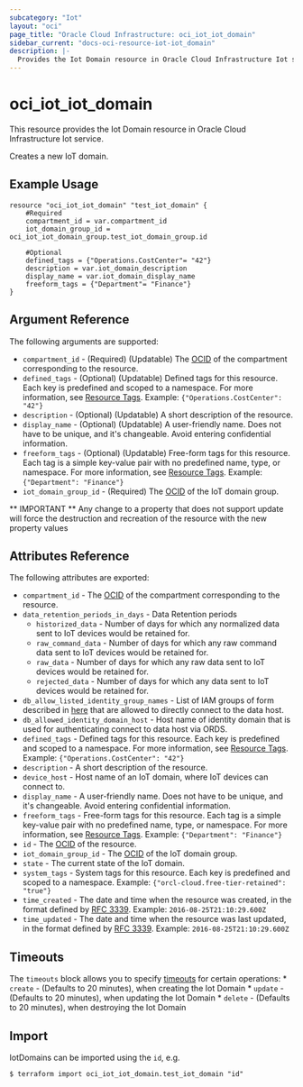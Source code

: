 ```yaml
---
subcategory: "Iot"
layout: "oci"
page_title: "Oracle Cloud Infrastructure: oci_iot_iot_domain"
sidebar_current: "docs-oci-resource-iot-iot_domain"
description: |-
  Provides the Iot Domain resource in Oracle Cloud Infrastructure Iot service
---
```


# oci_iot_iot_domain
This resource provides the Iot Domain resource in Oracle Cloud Infrastructure Iot service.

Creates a new IoT domain.


## Example Usage

```hcl
resource "oci_iot_iot_domain" "test_iot_domain" {
	#Required
	compartment_id = var.compartment_id
	iot_domain_group_id = oci_iot_iot_domain_group.test_iot_domain_group.id

	#Optional
	defined_tags = {"Operations.CostCenter"= "42"}
	description = var.iot_domain_description
	display_name = var.iot_domain_display_name
	freeform_tags = {"Department"= "Finance"}
}
```

## Argument Reference

The following arguments are supported:

* `compartment_id` - (Required) (Updatable) The [OCID](https://docs.cloud.oracle.com/iaas/Content/General/Concepts/identifiers.htm) of the compartment corresponding to the resource.
* `defined_tags` - (Optional) (Updatable) Defined tags for this resource. Each key is predefined and scoped to a namespace. For more information, see [Resource Tags](https://docs.cloud.oracle.com/iaas/Content/General/Concepts/resourcetags.htm).  Example: `{"Operations.CostCenter": "42"}` 
* `description` - (Optional) (Updatable) A short description of the resource. 
* `display_name` - (Optional) (Updatable) A user-friendly name. Does not have to be unique, and it's changeable. Avoid entering confidential information.
* `freeform_tags` - (Optional) (Updatable) Free-form tags for this resource. Each tag is a simple key-value pair with no predefined name, type, or namespace. For more information, see [Resource Tags](https://docs.cloud.oracle.com/iaas/Content/General/Concepts/resourcetags.htm).  Example: `{"Department": "Finance"}` 
* `iot_domain_group_id` - (Required) The [OCID](https://docs.cloud.oracle.com/iaas/Content/General/Concepts/identifiers.htm) of the IoT domain group.


** IMPORTANT **
Any change to a property that does not support update will force the destruction and recreation of the resource with the new property values

## Attributes Reference

The following attributes are exported:

* `compartment_id` - The [OCID](https://docs.cloud.oracle.com/iaas/Content/General/Concepts/identifiers.htm) of the compartment corresponding to the resource.
* `data_retention_periods_in_days` - Data Retention periods
	* `historized_data` - Number of days for which any normalized data sent to IoT devices would be retained for.
	* `raw_command_data` - Number of days for which any raw command data sent to IoT devices would be retained for.
	* `raw_data` - Number of days for which any raw data sent to IoT devices would be retained for.
	* `rejected_data` - Number of days for which any data sent to IoT devices would be retained for.
* `db_allow_listed_identity_group_names` - List of IAM groups of form described in [here](https://docs.oracle.com/en/cloud/paas/autonomous-database/dedicated/mnqmn/#GUID-3634D6C9-A7F1-4875-9925-BAEA2D3C5197) that are allowed to directly connect to the data host.
* `db_allowed_identity_domain_host` - Host name of identity domain that is used for authenticating connect to data host via ORDS.
* `defined_tags` - Defined tags for this resource. Each key is predefined and scoped to a namespace. For more information, see [Resource Tags](https://docs.cloud.oracle.com/iaas/Content/General/Concepts/resourcetags.htm).  Example: `{"Operations.CostCenter": "42"}` 
* `description` - A short description of the resource. 
* `device_host` - Host name of an IoT domain, where IoT devices can connect to.
* `display_name` - A user-friendly name. Does not have to be unique, and it's changeable. Avoid entering confidential information.
* `freeform_tags` - Free-form tags for this resource. Each tag is a simple key-value pair with no predefined name, type, or namespace. For more information, see [Resource Tags](https://docs.cloud.oracle.com/iaas/Content/General/Concepts/resourcetags.htm).  Example: `{"Department": "Finance"}` 
* `id` - The [OCID](https://docs.cloud.oracle.com/iaas/Content/General/Concepts/identifiers.htm) of the resource.
* `iot_domain_group_id` - The [OCID](https://docs.cloud.oracle.com/iaas/Content/General/Concepts/identifiers.htm) of the IoT domain group.
* `state` - The current state of the IoT domain.
* `system_tags` - System tags for this resource. Each key is predefined and scoped to a namespace.  Example: `{"orcl-cloud.free-tier-retained": "true"}` 
* `time_created` - The date and time when the resource was created, in the format defined by [RFC 3339](https://tools.ietf.org/html/rfc3339). Example: `2016-08-25T21:10:29.600Z` 
* `time_updated` - The date and time when the resource was last updated, in the format defined by [RFC 3339](https://tools.ietf.org/html/rfc3339). Example: `2016-08-25T21:10:29.600Z` 

## Timeouts

The `timeouts` block allows you to specify [timeouts](https://registry.terraform.io/providers/oracle/oci/latest/docs/guides/changing_timeouts) for certain operations:
	* `create` - (Defaults to 20 minutes), when creating the Iot Domain
	* `update` - (Defaults to 20 minutes), when updating the Iot Domain
	* `delete` - (Defaults to 20 minutes), when destroying the Iot Domain


## Import

IotDomains can be imported using the `id`, e.g.

```
$ terraform import oci_iot_iot_domain.test_iot_domain "id"
```

